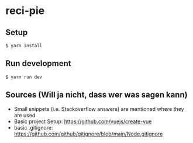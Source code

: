 # reci-pie

## Setup

```console
$ yarn install
```

## Run development

```console
$ yarn run dev
```

## Sources (Will ja nicht, dass wer was sagen kann)

- Small snippets (i.e. Stackoverflow answers) are mentioned where they are used
- Basic project Setup: https://github.com/vuejs/create-vue
- basic .gitignore: https://github.com/github/gitignore/blob/main/Node.gitignore